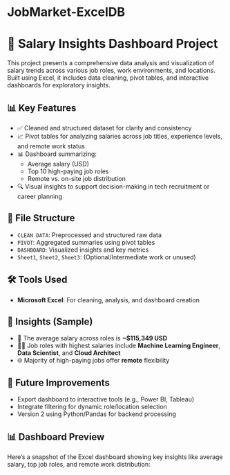 # JobMarket-ExcelDB

# 💼 Salary Insights Dashboard Project

This project presents a comprehensive data analysis and visualization of salary trends across various job roles, work environments, and locations. Built using Excel, it includes data cleaning, pivot tables, and interactive dashboards for exploratory insights.

## 📊 Key Features

- ✅ Cleaned and structured dataset for clarity and consistency  
- 📈 Pivot tables for analyzing salaries across job titles, experience levels, and remote work status  
- 📊 Dashboard summarizing:
  - Average salary (USD)
  - Top 10 high-paying job roles
  - Remote vs. on-site job distribution
- 🔍 Visual insights to support decision-making in tech recruitment or career planning

## 📂 File Structure

- `CLEAN DATA`: Preprocessed and structured raw data  
- `PIVOT`: Aggregated summaries using pivot tables  
- `DASHBOARD`: Visualized insights and key metrics  
- `Sheet1`, `Sheet2`, `Sheet3`: (Optional/Intermediate work or unused)

## 🛠 Tools Used

- **Microsoft Excel**: For cleaning, analysis, and dashboard creation

## 🧠 Insights (Sample)

- 📌 The average salary across roles is **~$115,349 USD**
- 👨‍💻 Job roles with highest salaries include **Machine Learning Engineer**, **Data Scientist**, and **Cloud Architect**
- 🌐 Majority of high-paying jobs offer **remote** flexibility

## 🚀 Future Improvements

- Export dashboard to interactive tools (e.g., Power BI, Tableau)
- Integrate filtering for dynamic role/location selection
- Version 2 using Python/Pandas for backend processing

## 📊 Dashboard Preview

Here’s a snapshot of the Excel dashboard showing key insights like average salary, top job roles, and remote work distribution:




